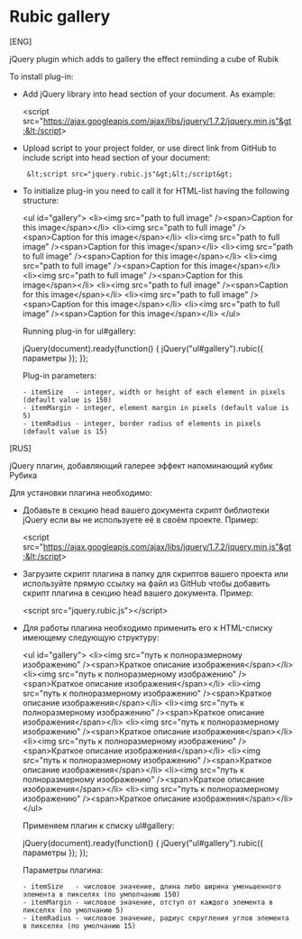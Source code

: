 Rubic gallery
========



[ENG]

jQuery plugin which adds to gallery the effect reminding a cube of Rubik

To install plug-in:

 - Add jQuery library into head section of your document. As example:

    &lt;script src="https://ajax.googleapis.com/ajax/libs/jquery/1.7.2/jquery.min.js"&gt;&lt;/script&gt;

 - Upload script to your project folder, or use direct link from GitHub to include script 
   into head section of your document:

		&lt;script src="jquery.rubic.js"&gt;&lt;/script&gt;

 - To initialize plug-in you need to call it for HTML-list having the following structure:

    &lt;ul id="gallery"&gt;
      	&lt;li&gt;&lt;img src="path to full image" /&gt;&lt;span&gt;Caption for this image&lt;/span&gt;&lt;/li&gt;
      	&lt;li&gt;&lt;img src="path to full image" /&gt;&lt;span&gt;Caption for this image&lt;/span&gt;&lt;/li&gt;
      	&lt;li&gt;&lt;img src="path to full image" /&gt;&lt;span&gt;Caption for this image&lt;/span&gt;&lt;/li&gt;
      	&lt;li&gt;&lt;img src="path to full image" /&gt;&lt;span&gt;Caption for this image&lt;/span&gt;&lt;/li&gt;
      	&lt;li&gt;&lt;img src="path to full image" /&gt;&lt;span&gt;Caption for this image&lt;/span&gt;&lt;/li&gt;
      	&lt;li&gt;&lt;img src="path to full image" /&gt;&lt;span&gt;Caption for this image&lt;/span&gt;&lt;/li&gt;
      	&lt;li&gt;&lt;img src="path to full image" /&gt;&lt;span&gt;Caption for this image&lt;/span&gt;&lt;/li&gt;
      	&lt;li&gt;&lt;img src="path to full image" /&gt;&lt;span&gt;Caption for this image&lt;/span&gt;&lt;/li&gt;
      	&lt;li&gt;&lt;img src="path to full image" /&gt;&lt;span&gt;Caption for this image&lt;/span&gt;&lt;/li&gt;
    &lt;/ul&gt;
    
    

    Running plug-in for ul#gallery:

    jQuery(document).ready(function() {
      jQuery("ul#gallery").rubic({ параметры });
    });

    Plug-in parameters:

       - itemSize   - integer, width or height of each element in pixels (default value is 150)
       - itemMargin - integer, element margin in pixels (default value is 5)
       - itemRadius - integer, border radius of elements in pixels (default value is 15)




[RUS]

jQuery плагин, добавляющий галерее эффект напоминающий кубик Рубика

Для установки плагина необходимо:

 - Добавьте в секцию head вашего документа скрипт библиотеки jQuery если вы не используете её в своём проекте.
   Пример:

    &lt;script src="https://ajax.googleapis.com/ajax/libs/jquery/1.7.2/jquery.min.js"&gt;&lt;/script&gt;

 - Загрузите скрипт плагина в папку для скриптов вашего проекта или используйте прямую ссылку на файл из GitHub чтобы
   добавить скрипт плагина в секцию head вашего документа. Пример:

  	&lt;script src="jquery.rubic.js"&gt;&lt;/script&gt;

 - Для работы плагина необходимо применить его к HTML-списку имеющему следующую структуру:

    &lt;ul id="gallery"&gt;
      &lt;li&gt;&lt;img src="путь к полноразмерному изображению" /&gt;&lt;span&gt;Краткое описание изображения&lt;/span&gt;&lt;/li&gt;
      &lt;li&gt;&lt;img src="путь к полноразмерному изображению" /&gt;&lt;span&gt;Краткое описание изображения&lt;/span&gt;&lt;/li&gt;
      &lt;li&gt;&lt;img src="путь к полноразмерному изображению" /&gt;&lt;span&gt;Краткое описание изображения&lt;/span&gt;&lt;/li&gt;
      &lt;li&gt;&lt;img src="путь к полноразмерному изображению" /&gt;&lt;span&gt;Краткое описание изображения&lt;/span&gt;&lt;/li&gt;
      &lt;li&gt;&lt;img src="путь к полноразмерному изображению" /&gt;&lt;span&gt;Краткое описание изображения&lt;/span&gt;&lt;/li&gt;
      &lt;li&gt;&lt;img src="путь к полноразмерному изображению" /&gt;&lt;span&gt;Краткое описание изображения&lt;/span&gt;&lt;/li&gt;
      &lt;li&gt;&lt;img src="путь к полноразмерному изображению" /&gt;&lt;span&gt;Краткое описание изображения&lt;/span&gt;&lt;/li&gt;
      &lt;li&gt;&lt;img src="путь к полноразмерному изображению" /&gt;&lt;span&gt;Краткое описание изображения&lt;/span&gt;&lt;/li&gt;
      &lt;li&gt;&lt;img src="путь к полноразмерному изображению" /&gt;&lt;span&gt;Краткое описание изображения&lt;/span&gt;&lt;/li&gt;
    &lt;/ul&gt;
    

    Применяем плагин к списку ul#gallery:

  	jQuery(document).ready(function() {
			jQuery("ul#gallery").rubic({ параметры });
		});

    Параметры плагина:

       - itemSize   - числовое значение, длина либо ширина уменьшенного элемента в пикселях (по умполчанию 150)
       - itemMargin - числовое значение, отступ от каждого элемента в пикселях (по умолчанию 5)
       - itemRadius - числовое значение, радиус скругления углов элемента в пикселях (по умолчанию 15)
